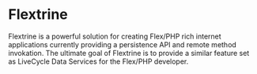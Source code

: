 # Flextrine

Flextrine is a powerful solution for creating Flex/PHP rich internet applications currently providing a persistence API and remote method invokation. The ultimate goal of Flextrine is to provide a similar feature set as LiveCycle Data Services for the Flex/PHP developer.
